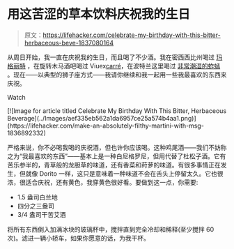 # 用这苦涩的草本饮料庆祝我的生日

> 原文：<https://lifehacker.com/celebrate-my-birthday-with-this-bitter-herbaceous-beve-1837080164>

从周日开始，我一直在庆祝我的生日，而且喝了不少酒。我在密西西比州喝过 [玛格丽特](https://www.instagram.com/p/B0wmGyGhLwB/) ，在旋转木马酒吧喝过 Viuex[carré](https://www.instagram.com/p/B0zEEMhB6Wn/)，在波特兰这里喝过 [非常潮湿的蚱蜢](https://www.instagram.com/p/B04tMPUBJtK/) 。现在——以典型的狮子座方式——我请你继续和我一起用一些我最喜欢的东西来庆祝。

Watch

<aside data-commerce-source="inset" class="sc-16a0mhj-2 gAjHzr">[![Image for article titled Celebrate My Birthday With This Bitter, Herbaceous Beverage](../Images/aef335eb562a1da6957ce25a574b4aa1.png)](https://lifehacker.com/make-an-absolutely-filthy-martini-with-msg-1836892332)</aside>

严格来说，你不必喝我喝的庆祝酒，但也许你应该喝。这种鸡尾酒——我们不妨称之为“我最喜欢的东西”——基本上是一种白尼格罗尼，但用代替了杜松子酒。它有苦乐参半的，青草般的龙胆草的味道，还有香菜和莳萝的味道。有很多事情正在发生，但就像 Dorito 一样，这只是意味着一种味道不会在舌头上停留太久。它也很浓，很适合庆祝，还有黄色，我穿黄色很好看。要做到这一点，你需要:

*   1.5 盎司白兰地
*   四分之三盎司
*   3/4 盎司干苦艾酒

将所有东西倒入加满冰块的玻璃杯中，搅拌直到完全冷却和稀释(至少搅拌 60 次)。滤进一辆小轿车，如果你愿意的话，为我干杯。